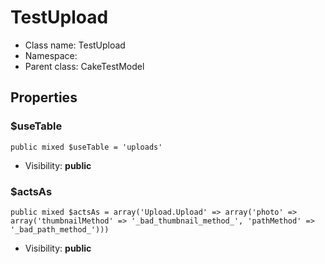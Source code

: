 TestUpload
===============






* Class name: TestUpload
* Namespace: 
* Parent class: CakeTestModel





Properties
----------


### $useTable

    public mixed $useTable = 'uploads'





* Visibility: **public**


### $actsAs

    public mixed $actsAs = array('Upload.Upload' => array('photo' => array('thumbnailMethod' => '_bad_thumbnail_method_', 'pathMethod' => '_bad_path_method_')))





* Visibility: **public**



